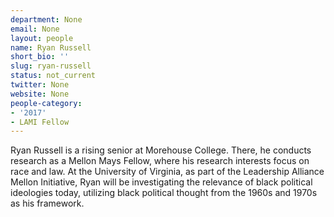 ```yaml
---
department: None
email: None
layout: people
name: Ryan Russell
short_bio: ''
slug: ryan-russell
status: not_current
twitter: None
website: None
people-category:
- '2017'
- LAMI Fellow
---
```


Ryan Russell is a rising senior at Morehouse College. There, he conducts research as a Mellon Mays Fellow, where his research interests focus on race and law. At the University of Virginia, as part of the Leadership Alliance Mellon Initiative, Ryan will be investigating the relevance of black political ideologies today, utilizing black political thought from the 1960s and 1970s as his framework.
